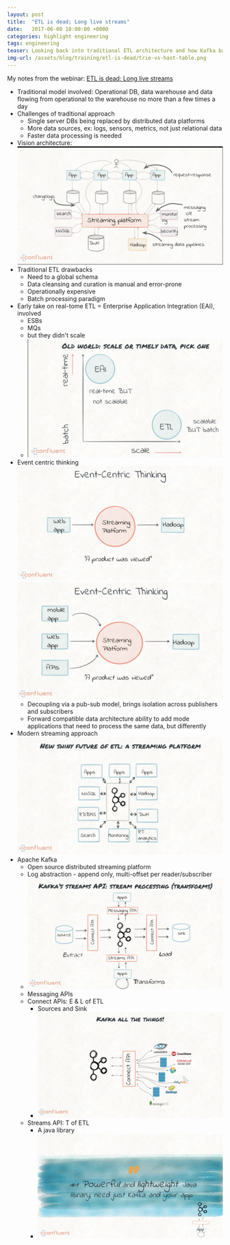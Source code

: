 ```yaml
---
layout: post
title:  "ETL is dead; Long live streams"
date:   2017-06-08 18:00:00 +0000   
categories: highlight engineering
tags: engineering
teaser: Looking back into traditional ETL architecture and how Kafka based stream processing makes things better 
img-url: /assets/blog/training/etl-is-dead/trie-vs-hast-table.png
---
```


My notes from the webinar: [ETL is dead; Long live streams](https://vimeo.com/220846693/305dfdb663?mkt_tok=eyJpIjoiTXpVNFlUVmpNVEkzT0RsayIsInQiOiJmbCthcWZFN05jMWtuMkxMcGprd2xZT3dXZDlFT1B4anplMk9BQlJNSE9BR0I3S1hBZkR1NmRCUVNFdnJsNHdWNWZ1UHZOUnVybHlmWkNzSzN6WnlyXC9VRmlIWWxNRFErbW1oTHVXZHdUazhacnZjNHdSXC85QnNWU1hRT0w5NGJUIn0%3D)

* Traditional model involved: Operational DB, data warehouse and data flowing from operational to the warehouse no
more than a few times a day
* Challenges of traditional approach
  - Single server DBs being replaced by distributed data platforms
  - More data sources, ex: logs, sensors, metrics, not just relational data
  - Faster data processing is needed
* Vision architecture:
![](/assets/blog/training/etl-is-dead/img1.png)
* Traditional ETL drawbacks
  - Need to a global schema
  - Data cleansing and curation is manual and error-prone
  - Operationally expensive
  - Batch processing paradigm
* Early take on real-tome ETL = Enterprise Application Integration (EAI), involved
  - ESBs
  - MQs
  - but they didn't scale
  - ![](/assets/blog/training/etl-is-dead/img2.png)
* Event centric thinking
![](/assets/blog/training/etl-is-dead/img3.png)
![](/assets/blog/training/etl-is-dead/img4.png)
  - Decoupling via a pub-sub model, brings isolation across publishers and subscribers
  - Forward compatible data architecture ability to add mode applications that need to process the same data, but
    differently
* Modern streaming approach
![](/assets/blog/training/etl-is-dead/img5.png)
* Apache Kafka
  - Open source distributed streaming platform
  - Log abstraction - append only, multi-offset per reader/subscriber
  - ![](/assets/blog/training/etl-is-dead/img6.png)
  - Messaging APIs
  - Connect APIs: E & L of ETL
    * Sources and Sink
    * ![](/assets/blog/training/etl-is-dead/img7.png)
  - Streams API: T of ETL
    * A java library
    * ![](/assets/blog/training/etl-is-dead/img8.png)
    

  
